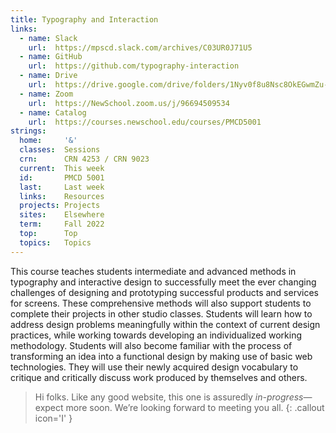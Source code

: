```yaml
---
title: Typography and Interaction
links:
  - name: Slack
    url:  https://mpscd.slack.com/archives/C03UR0J71U5
  - name: GitHub
    url:  https://github.com/typography-interaction
  - name: Drive
    url:  https://drive.google.com/drive/folders/1Nyv0f8u8Nsc8OkEGwmZu-S9pI11D5Iil
  - name: Zoom
    url:  https://NewSchool.zoom.us/j/96694509534
  - name: Catalog
    url:  https://courses.newschool.edu/courses/PMCD5001
strings:
  home:     '&'
  classes:  Sessions
  crn:      CRN 4253 / CRN 9023
  current:  This week
  id:       PMCD 5001
  last:     Last week
  links:    Resources
  projects: Projects
  sites:    Elsewhere
  term:     Fall 2022
  top:      Top
  topics:   Topics
---
```




This course teaches students intermediate and advanced methods in typography and interactive design to successfully meet the ever changing challenges of designing and prototyping successful products and services for screens. These comprehensive methods will also support students to complete their projects in other studio classes. Students will learn how to address design problems meaningfully within the context of current design practices, while working towards developing an individualized working methodology. Students will also become familiar with the process of transforming an idea into a functional design by making use of basic web technologies. They will use their newly acquired design vocabulary to critique and critically discuss work produced by themselves and others.

> Hi folks. Like any good website, this one is assuredly *in-progress*—expect more soon. We’re looking forward to meeting you all.
{: .callout icon='I' }

